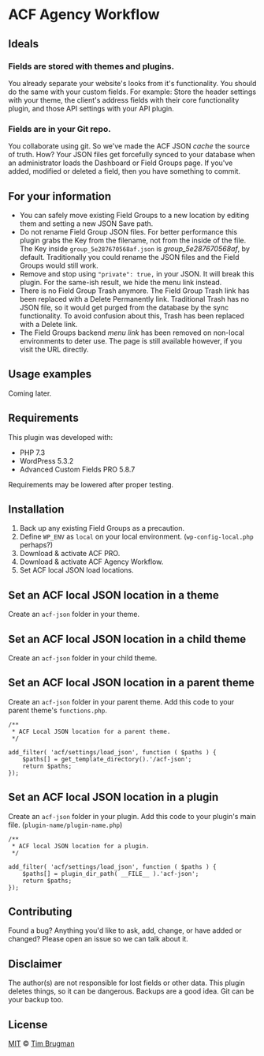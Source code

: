 # ACF Agency Workflow

## Ideals

### Fields are stored with themes and plugins.

You already separate your website's looks from it's functionality. You should do the same with your custom fields. For example: Store the header settings with your theme, the client's address fields with their core functionality plugin, and those API settings with your API plugin.

### Fields are in your Git repo.

You collaborate using git. So we've made the ACF JSON *cache* the source of truth. How? Your JSON files get forcefully synced to your database when an administrator loads the Dashboard or Field Groups page. If you've added, modified or deleted a field, then you have something to commit.

## For your information

- You can safely move existing Field Groups to a new location by editing them and setting a new JSON Save path.
- Do not rename Field Group JSON files. For better performance this plugin grabs the Key from the filename, not from the inside of the file. The Key inside `group_5e287670568af.json` is *group_5e287670568af*, by default. Traditionally you could rename the JSON files and the Field Groups would still work.
- Remove and stop using `"private": true,` in your JSON. It will break this plugin. For the same-ish result, we hide the menu link instead.
- There is no Field Group Trash anymore. The Field Group Trash link has been replaced with a Delete Permanently link. Traditional Trash has no JSON file, so it would get purged from the database by the sync functionality. To avoid confusion about this, Trash has been replaced with a Delete link.
- The Field Groups backend *menu link* has been removed on non-local environments to deter use. The page is still available however, if you visit the URL directly.

## Usage examples

Coming later.

## Requirements

This plugin was developed with:

- PHP 7.3
- WordPress 5.3.2
- Advanced Custom Fields PRO 5.8.7

Requirements may be lowered after proper testing.

## Installation

1. Back up any existing Field Groups as a precaution.
1. Define `WP_ENV` as `local` on your local environment. (`wp-config-local.php` perhaps?)
1. Download & activate ACF PRO.
1. Download & activate ACF Agency Workflow.
1. Set ACF local JSON load locations.

## Set an ACF local JSON location in a theme

Create an `acf-json` folder in your theme.

## Set an ACF local JSON location in a child theme

Create an `acf-json` folder in your child theme.

## Set an ACF local JSON location in a parent theme

Create an `acf-json` folder in your parent theme.
Add this code to your parent theme's `functions.php`.

```
/**
 * ACF Local JSON location for a parent theme.
 */

add_filter( 'acf/settings/load_json', function ( $paths ) {
    $paths[] = get_template_directory().'/acf-json';
    return $paths;
});
```

## Set an ACF local JSON location in a plugin

Create an `acf-json` folder in your plugin.
Add this code to your plugin's main file. (`plugin-name/plugin-name.php`)

```
/**
 * ACF local JSON location for a plugin.
 */

add_filter( 'acf/settings/load_json', function ( $paths ) {
    $paths[] = plugin_dir_path( __FILE__ ).'acf-json';
    return $paths;
});
```

## Contributing

Found a bug? Anything you'd like to ask, add, change, or have added or changed? Please open an issue so we can talk about it.

## Disclaimer

The author(s) are not responsible for lost fields or other data. This plugin deletes things, so it can be dangerous. Backups are a good idea. Git can be your backup too.

## License

[MIT](/LICENSE) &copy; [Tim Brugman](https://timbr.dev/)